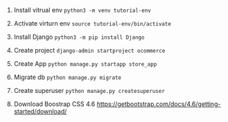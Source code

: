 1. Install vitrual env
```python3 -m venv tutorial-env```

2. Activate virturn env
```source tutorial-env/bin/activate```

3. Install Django
```python3 -m pip install Django```

4. Create project
```django-admin startproject ocommerce```


5. Create App
```python manage.py startapp store_app```

6. Migrate db
```python manage.py migrate```

7. Create superuser
```python manage.py createsuperuser```


8. Download Boostrap CSS 4.6
https://getbootstrap.com/docs/4.6/getting-started/download/